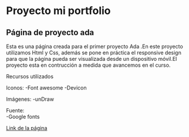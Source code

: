 # Proyecto mi portfolio

## Página de proyecto ada

Esta es una página creada para el primer proyecto Ada .En este proyecto utilizamos Html y Css, además se pone en práctica el responsive design para que la página pueda ser visualizada desde un dispositivo móvil.El proyecto esta en contrucción a medida que avancemos en el curso.

Recursos utilizados

Iconos:
-Font awesome
-Devicon

Imágenes:
-unDraw


Fuente:   
-Google fonts

[Link de la página](https://mi-portfolio.netlify.app)
